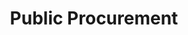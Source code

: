 ---
layout: default
title:  "Public Procurement"
category: enterprise
summary: "Using public procurement to deliver sustainable and inclusive economic growth."
index: 12
parent: enterprise
permalink: /enterprise/public-procurement/
---